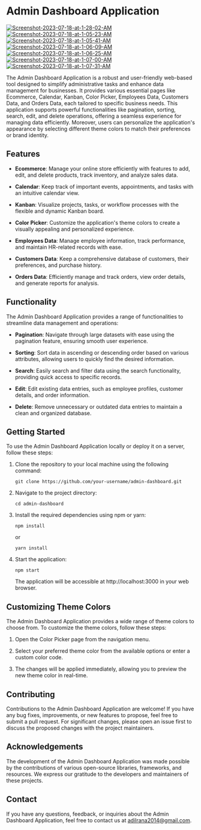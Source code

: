 # Admin Dashboard Application


<div><a href="https://ibb.co/ct0W3hk"><img src="https://i.ibb.co/Xp1nLxj/Screenshot-2023-07-18-at-1-28-02-AM.png" alt="Screenshot-2023-07-18-at-1-28-02-AM" border="0"></a>
<a href="https://ibb.co/J2YHftL"><img src="https://i.ibb.co/jGCDcfK/Screenshot-2023-07-18-at-1-05-23-AM.png" alt="Screenshot-2023-07-18-at-1-05-23-AM" border="0"></a>
  </div>
<a href="https://ibb.co/jDVkrMS"><img src="https://i.ibb.co/pdWjLzS/Screenshot-2023-07-18-at-1-05-41-AM.png" alt="Screenshot-2023-07-18-at-1-05-41-AM" border="0"></a>
<a href="https://ibb.co/CsyK1qd"><img src="https://i.ibb.co/QjVvbZB/Screenshot-2023-07-18-at-1-06-09-AM.png" alt="Screenshot-2023-07-18-at-1-06-09-AM" border="0"></a>
<a href="https://ibb.co/47Vd6WX"><img src="https://i.ibb.co/0cGtgq6/Screenshot-2023-07-18-at-1-06-25-AM.png" alt="Screenshot-2023-07-18-at-1-06-25-AM" border="0"></a>
<a href="https://ibb.co/5rNYPsp"><img src="https://i.ibb.co/ByX49TW/Screenshot-2023-07-18-at-1-07-00-AM.png" alt="Screenshot-2023-07-18-at-1-07-00-AM" border="0"></a>
<a href="https://ibb.co/F65zKHS"><img src="https://i.ibb.co/y06qX4w/Screenshot-2023-07-18-at-1-07-31-AM.png" alt="Screenshot-2023-07-18-at-1-07-31-AM" border="0"></a>

The Admin Dashboard Application is a robust and user-friendly web-based tool designed to simplify administrative tasks and enhance data management for businesses. It provides various essential pages like Ecommerce, Calendar, Kanban, Color Picker, Employees Data, Customers Data, and Orders Data, each tailored to specific business needs. This application supports powerful functionalities like pagination, sorting, search, edit, and delete operations, offering a seamless experience for managing data efficiently. Moreover, users can personalize the application's appearance by selecting different theme colors to match their preferences or brand identity.

## Features

- **Ecommerce**: Manage your online store efficiently with features to add, edit, and delete products, track inventory, and analyze sales data.

- **Calendar**: Keep track of important events, appointments, and tasks with an intuitive calendar view.

- **Kanban**: Visualize projects, tasks, or workflow processes with the flexible and dynamic Kanban board.

- **Color Picker**: Customize the application's theme colors to create a visually appealing and personalized experience.

- **Employees Data**: Manage employee information, track performance, and maintain HR-related records with ease.

- **Customers Data**: Keep a comprehensive database of customers, their preferences, and purchase history.

- **Orders Data**: Efficiently manage and track orders, view order details, and generate reports for analysis.

## Functionality

The Admin Dashboard Application provides a range of functionalities to streamline data management and operations:

- **Pagination**: Navigate through large datasets with ease using the pagination feature, ensuring smooth user experience.

- **Sorting**: Sort data in ascending or descending order based on various attributes, allowing users to quickly find the desired information.

- **Search**: Easily search and filter data using the search functionality, providing quick access to specific records.

- **Edit**: Edit existing data entries, such as employee profiles, customer details, and order information.

- **Delete**: Remove unnecessary or outdated data entries to maintain a clean and organized database.

## Getting Started

To use the Admin Dashboard Application locally or deploy it on a server, follow these steps:

1. Clone the repository to your local machine using the following command:

   ```
   git clone https://github.com/your-username/admin-dashboard.git
   ```

2. Navigate to the project directory:

   ```
   cd admin-dashboard
   ```

3. Install the required dependencies using npm or yarn:

   ```
   npm install
   ```

   or

   ```
   yarn install
   ```

4. Start the application:

   ```
   npm start
   ```

   The application will be accessible at http://localhost:3000 in your web browser.

## Customizing Theme Colors

The Admin Dashboard Application provides a wide range of theme colors to choose from. To customize the theme colors, follow these steps:

1. Open the Color Picker page from the navigation menu.

2. Select your preferred theme color from the available options or enter a custom color code.

3. The changes will be applied immediately, allowing you to preview the new theme color in real-time.

## Contributing

Contributions to the Admin Dashboard Application are welcome! If you have any bug fixes, improvements, or new features to propose, feel free to submit a pull request. For significant changes, please open an issue first to discuss the proposed changes with the project maintainers.



## Acknowledgements

The development of the Admin Dashboard Application was made possible by the contributions of various open-source libraries, frameworks, and resources. We express our gratitude to the developers and maintainers of these projects.

## Contact

If you have any questions, feedback, or inquiries about the Admin Dashboard Application, feel free to contact us at adilrana2014@gmail.com.
